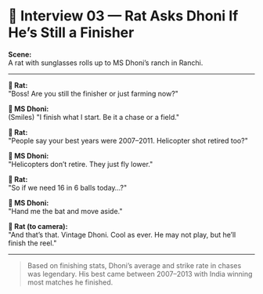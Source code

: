 # 🐀 Interview 03 — Rat Asks Dhoni If He’s Still a Finisher

**Scene:**  
A rat with sunglasses rolls up to MS Dhoni’s ranch in Ranchi.

---

**🐀 Rat:**  
"Boss! Are you still the finisher or just farming now?"

**🧊 MS Dhoni:**  
(Smiles) "I finish what I start. Be it a chase or a field."

**🐀 Rat:**  
"People say your best years were 2007–2011. Helicopter shot retired too?"

**🧊 MS Dhoni:**  
"Helicopters don’t retire. They just fly lower."

**🐀 Rat:**  
"So if we need 16 in 6 balls today…?"

**🧊 MS Dhoni:**  
"Hand me the bat and move aside."

**🐀 Rat (to camera):**  
"And that’s that. Vintage Dhoni. Cool as ever. He may not play, but he’ll finish the reel."

---

> Based on finishing stats, Dhoni’s average and strike rate in chases was legendary. His best came between 2007–2013 with India winning most matches he finished.